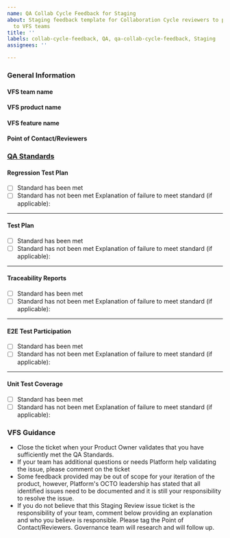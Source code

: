 ```yaml
---
name: QA Collab Cycle Feedback for Staging
about: Staging feedback template for Collaboration Cycle reviewers to provide QA feedback
  to VFS teams
title: ''
labels: collab-cycle-feedback, QA, qa-collab-cycle-feedback, Staging
assignees: ''

---
```


### General Information

#### VFS team name

#### VFS product name

#### VFS feature name

#### Point of Contact/Reviewers

### [QA Standards](https://depo-platform-documentation.scrollhelp.site/developer-docs/quality-assurance-standards) 
#### Regression Test Plan 
- [ ] Standard has been met
- [ ] Standard has not been met
   Explanation of failure to meet standard (if applicable):
---
#### Test Plan
- [ ] Standard has been met
- [ ] Standard has not been met
     Explanation of failure to meet standard (if applicable):
---
#### Traceability Reports 
- [ ] Standard has been met
- [ ] Standard has not been met
     Explanation of failure to meet standard (if applicable):
---
#### E2E Test Participation
- [ ] Standard has been met
- [ ] Standard has not been met
     Explanation of failure to meet standard (if applicable):
---
#### Unit Test Coverage 
- [ ] Standard has been met
- [ ] Standard has not been met
     Explanation of failure to meet standard (if applicable):

### VFS Guidance

- Close the ticket when your Product Owner validates that you have sufficiently met the QA Standards.
- If your team has additional questions or needs Platform help validating the issue, please comment on the ticket
- Some feedback provided may be out of scope for your iteration of the product, however, Platform's OCTO leadership has stated that all identified issues need to be documented and it is still your responsibility to resolve the issue.
- If you do not believe that this Staging Review issue ticket is the responsibility of your team, comment below providing an explanation and who you believe is responsible. Please tag the Point of Contact/Reviewers. Governance team will research and will follow up.
